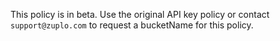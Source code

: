 This policy is in beta. Use the original API key policy or contact `support@zuplo.com` to request a bucketName for this policy.
